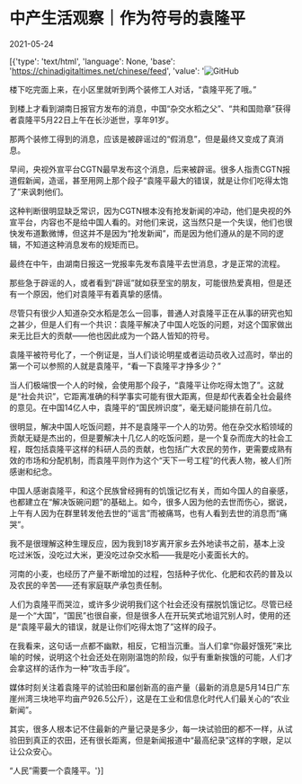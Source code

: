 # 中产生活观察｜作为符号的袁隆平

2021-05-24

[{'type': 'text/html', 'language': None, 'base': 'https://chinadigitaltimes.net/chinese/feed', 'value': '![GitHub](https://chinadigitaltimes.net/chinese/files/2021/05/image-1621844926240.png)

楼下吃完面上来，在小区里就听到两个装修工人对话，“袁隆平死了哦。”

到楼上才看到湖南日报官方发布的消息，中国“杂交水稻之父”、“共和国勋章”获得者袁隆平5月22日上午在长沙逝世，享年91岁。

那两个装修工得到的消息，应该是被辟谣过的“假消息”，但是最终又变成了真消息。

早间，央视外宣平台CGTN最早发布这个消息，后来被辟谣。很多人指责CGTN报道假新闻，造谣，甚至用网上那个段子“袁隆平最大的错误，就是让你们吃得太饱了”来讽刺他们。

这种判断很明显缺乏常识，因为CGTN根本没有抢发新闻的冲动，他们是央视的外宣平台，内容也不是给中国人看的。对他们来说，这当然只是一个失误，他们也很快发布道歉微博，但这并不是因为“抢发新闻”，而是因为他们遵从的是不同的逻辑，不知道这种消息发布的规矩而已。

最终在中午，由湖南日报这一党报率先发布袁隆平去世消息，才是正常的流程。

那些急于辟谣的人，或者看到“辟谣”就如获至宝的朋友，可能很热爱真相，但是还有一个原因，他们对袁隆平有着真挚的感情。

尽管只有很少人知道杂交水稻是怎么一回事，普通人对袁隆平正在从事的研究也知之甚少，但是人们有一个共识：袁隆平解决了中国人吃饭的问题，对这个国家做出来无比巨大的贡献——他也因此成为一个路人皆知的符号。

袁隆平被符号化了，一个例证是，当人们谈论明星或者运动员收入过高时，举出的第一个可以参照的人就是袁隆平，“看一下袁隆平才挣多少？”

当人们极端恨一个人的时候，会使用那个段子，“袁隆平让你吃得太饱了”。这就是“社会共识”，它距离准确的科学事实可能有很大距离，但是却代表着全社会最终的意见。在中国14亿人中，袁隆平的“国民辨识度”，毫无疑问能排在前几位。

很明显，解决中国人吃饭问题，并不是袁隆平一个人的功劳。他在杂交水稻领域的贡献无疑是杰出的，但是要解决十几亿人的吃饭问题，是一个复杂而庞大的社会工程，既包括袁隆平这样的科研人员的贡献，也包括广大农民的劳作，更需要成熟有效的市场和分配机制，而袁隆平则作为这个“天下一号工程”的代表人物，被人们所感谢和纪念。

中国人感谢袁隆平，和这个民族曾经拥有的饥饿记忆有关，而如今国人的自豪感，也都建立在“解决饭碗问题”的基础上。如今，很多人因为他的去世而伤心，据说，上午有人因为在群里转发他去世的“谣言”而被痛骂，也有人看到去世的消息而“痛哭”。

我不是很理解这种生理反应，因为我到18岁离开家乡去外地读书之前，基本上没吃过米饭，没吃过大米，更没吃过杂交水稻——我是吃小麦面长大的。

河南的小麦，也经历了产量不断增加的过程，包括种子优化、化肥和农药的普及以及农民的辛苦——还有家庭联产承包责任制。

人们为袁隆平而哭泣，或许多少说明我们这个社会还没有摆脱饥饿记忆。尽管已经是一个“大国”，“国民”也很自豪，但是很多人在开玩笑式地诅咒别人时，使用的还是“袁隆平最大的错误，就是让你们吃得太饱了”这样的段子。

在我看来，这句话一点都不幽默，相反，它相当沉重。当人们拿“你最好饿死”来比喻的时候，说明这个社会还处在刚刚温饱的阶段，似乎有重新挨饿的可能，人们才会拿这样的话作为一种“攻击手段”。

媒体时刻关注着袁隆平的试验田和屡创新高的亩产量（最新的消息是5月14日广东崖州湾三块地平均亩产926.5公斤），这是在工业和信息化时代人们最关心的“农业新闻”。

其实，很多人根本记不住最新的产量记录是多少，每一块试验田的都不一样，从试验田到真正的农田，还有很长距离，但是新闻报道中“最高纪录”这样的字眼，足以让公众安心。

“人民”需要一个袁隆平。'}]